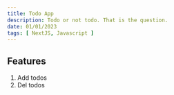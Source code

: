 ```yaml
---
title: Todo App
description: Todo or not todo. That is the question.
date: 01/01/2023
tags: [ NextJS, Javascript ]
---
```


## Features

1. Add todos
2. Del todos
